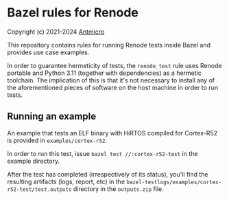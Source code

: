 # Bazel rules for Renode

Copyright (c) 2021-2024 [Antmicro](https://www.antmicro.com/)

This repository contains rules for running Renode tests inside Bazel and provides use case examples.

In order to guarantee hermeticity of tests, the ``renode_test`` rule uses Renode portable and Python 3.11 (together with dependencies) as a hermetic toolchain.
The implication of this is that it's not necessary to install any of the aforementioned pieces of software on the host machine in order to run tests.

## Running an example

An example that tests an ELF binary with HiRTOS compiled for Cortex-R52 is provided in `examples/cortex-r52`.

In order to run this test, issue `bazel test //:cortex-r52-test` in the example directory.

After the test has completed (irrespectively of its status), you'll find the resulting artifacts (logs, report, etc) in the `bazel-testlogs/examples/cortex-r52-test/test.outputs` directory in the `outputs.zip` file.

